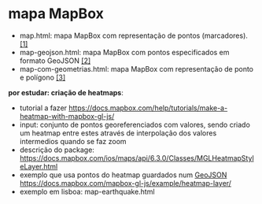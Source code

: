 # mapa MapBox

* map.html: mapa MapBox com representação de pontos (marcadores). [[1]](https://docs.mapbox.com/mapbox-gl-js/example/simple-map/)
* map-geojson.html: mapa MapBox com pontos especificados em formato GeoJSON [[2]](https://docs.mapbox.com/help/tutorials/custom-markers-gl-js/)
* map-com-geometrias.html: mapa MapBox com representação de ponto e polígono [[3]](https://docs.mapbox.com/mapbox-gl-js/example/multiple-geometries/)


**por estudar: criação de heatmaps**:
* tutorial a fazer https://docs.mapbox.com/help/tutorials/make-a-heatmap-with-mapbox-gl-js/
* input: conjunto de pontos georeferenciados com valores, sendo criado um heatmap entre estes através de interpolação dos valores intermedios quando se faz zoom
* descrição do package: https://docs.mapbox.com/ios/maps/api/6.3.0/Classes/MGLHeatmapStyleLayer.html 
* exemplo que usa pontos do heatmap guardados num [GeoJSON](https://docs.mapbox.com/mapbox-gl-js/assets/earthquakes.geojson) https://docs.mapbox.com/mapbox-gl-js/example/heatmap-layer/
* exemplo em lisboa: map-earthquake.html
